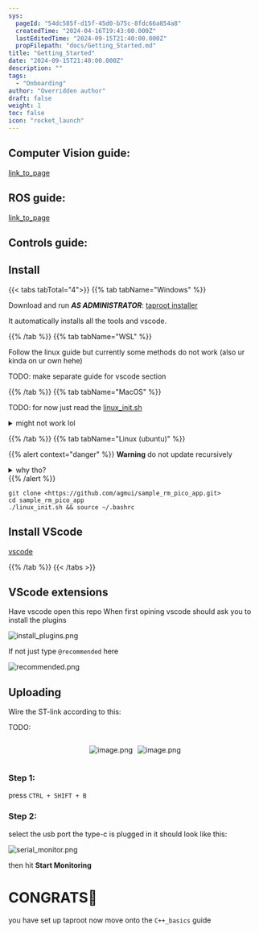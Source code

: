 ```yaml
---
sys:
  pageId: "54dc585f-d15f-45d0-b75c-8fdc66a854a8"
  createdTime: "2024-04-16T19:43:00.000Z"
  lastEditedTime: "2024-09-15T21:40:00.000Z"
  propFilepath: "docs/Getting_Started.md"
title: "Getting_Started"
date: "2024-09-15T21:40:00.000Z"
description: ""
tags:
  - "Onboarding"
author: "Overridden author"
draft: false
weight: 1
toc: false
icon: "rocket_launch"
---
```


## Computer Vision guide:

[link_to_page](86d45bc0-388b-4d26-8848-44f255f73d0e)

## ROS guide:

[link_to_page](3c76c1de-ec8f-46d6-8b0a-294005edc2d5)

## Controls guide:

## Install

{{< tabs tabTotal="4">}}
{{% tab tabName="Windows" %}}

Download and run _**AS ADMINISTRATOR**_: [taproot installer](https://github.com/Thornbots/TeachingFreshies/releases/tag/1.0)

It automatically installs all the tools and vscode.

{{% /tab %}}
{{% tab tabName="WSL" %}}

Follow the linux guide but currently some methods do not work (also ur kinda on ur own hehe)

TODO: make separate guide for vscode section

{{% /tab %}}
{{% tab tabName="MacOS" %}}

TODO: for now just read the [linux_init.sh](https://github.com/agmui/sample_rm_pico_app/blob/main/linux_init.sh)

<details>
<summary>might not work lol</summary>

`brew install libusb pkg-config`

Next install: [vscode](https://code.visualstudio.com/Download)

</details>

{{% /tab %}}
{{% tab tabName="Linux (ubuntu)" %}}

{{% alert context="danger" %}}
**Warning** do not update recursively
<details>
<summary>why tho?</summary>
There are some submodules that may go on for a while (like tinyusb) and I highly
recommend you don't need to get them.
If you want to see what submodules I update just look in `linux_init.sh`
</details>
{{% /alert %}}

```shell
git clone <https://github.com/agmui/sample_rm_pico_app.git>
cd sample_rm_pico_app
./linux_init.sh && source ~/.bashrc
```

## Install VScode

[vscode](https://code.visualstudio.com/Download)

{{% /tab %}}
{{< /tabs >}}

## VScode extensions

Have vscode open this repo
When first opining vscode should ask you to install the plugins

![install_plugins.png](https://prod-files-secure.s3.us-west-2.amazonaws.com/d518164a-d88e-44d1-a4ee-3adb3bd8bce0/89bd30f0-1825-4e77-867b-0a41ce370880/install_plugins.png?X-Amz-Algorithm=AWS4-HMAC-SHA256&X-Amz-Content-Sha256=UNSIGNED-PAYLOAD&X-Amz-Credential=ASIAZI2LB466ZMOGLXNB%2F20250204%2Fus-west-2%2Fs3%2Faws4_request&X-Amz-Date=20250204T020654Z&X-Amz-Expires=3600&X-Amz-Security-Token=IQoJb3JpZ2luX2VjEAoaCXVzLXdlc3QtMiJHMEUCIQCkxAMarPWJaHV5jcgoqvoqjGOdbhG4%2BM%2FRSk0oP2OIeQIgOchgn4zqxuxCGcR4DzWTVaLBtKqpWVkS1zoqrWDRDl0q%2FwMIIxAAGgw2Mzc0MjMxODM4MDUiDP5p%2BAdj3%2Fv1NXAIVSrcA%2F0Uj918vrBHPn5jbXPlHoA3hIukAHga8gmM14EV6F31%2BuOQYm90Xe6gjkfaG%2F4XrJ5gqJSsu49m5IvYT4j0OZS2WHFl8AyOPUb1jqpjmQt%2BuV2QGntuF%2BlfuXN7j7w8j6FbfWFlAhm3oGER8EjzuYiU8CzYjm4Hy8riXN0lOPCPgoyUYzhtHXwRUeRRghQqSKPxyw1UQYRZXRe41ysighgSopMwCrKAKEx9WRtRrxN1WPcju464dsGZDw5rG5pjnVh9loVGIL0WIMfNwa%2BoOgUDeUrmn9lksTiQpLDMJszkyL9vqzEmhn2h36fXZ%2F8zNW5RTVTMB8ENeVI7kj86%2BToZypbGuPirACeWqeSvd2JlL10qTx5R%2F2qdVCftlpd3eofqU3JqOWOPx0NNE4AZkzJaOoODbJgz0SoOCZ5kNB1owQlNsbxpHk4Dz1e9L3yHiRnwCmuBeh2xl9SzY%2BfM%2FtW3sKjoYrduCuonvxBdCovRZAVJuQLHifuUvF7StsaWxc%2B4%2BFJ9hOUGvCs9JXc%2F6hdCU42EG%2F7KzgxNMsOQFVKPHeTXijDQ7e8d%2F%2BaaUA4PPP0Y2XGWrnm3A3iEYz8m2FsXSGWwih1ke3tkTIWoxAv%2B9h39yZkKkYX80R0dMJDqhb0GOqUBRgFYGvsUf5CJ6a10lItpP3oP4Gs45XHTmxDk7TJiiK96i1QlvyLFg6BU5Ae1yRXtAytQVr61P9fQ8hUpeX2snHoOwGgJPQjm2eOYp39iBBFfoGljHq%2Fi%2F69g42PwfioBI%2B9m2lGcVn8D4DVZ%2FsYly9WYsJ%2Bn8AMm%2FJO93TVd9PlEC9CnxDn5ATSyaufeqxOIsM1SR204qC%2FQ0O7KxEqyOSWpQBz9&X-Amz-Signature=b70f9e3218c4c0b6c2b2489a983d69eb258e1940bd5d7b249ed9c286ec3e5531&X-Amz-SignedHeaders=host&x-id=GetObject)

If not just type `@recommended` here  

![recommended.png](https://prod-files-secure.s3.us-west-2.amazonaws.com/d518164a-d88e-44d1-a4ee-3adb3bd8bce0/61e661e9-5d85-4dfc-be0d-8d2097a5e793/recommended.png?X-Amz-Algorithm=AWS4-HMAC-SHA256&X-Amz-Content-Sha256=UNSIGNED-PAYLOAD&X-Amz-Credential=ASIAZI2LB466ZMOGLXNB%2F20250204%2Fus-west-2%2Fs3%2Faws4_request&X-Amz-Date=20250204T020654Z&X-Amz-Expires=3600&X-Amz-Security-Token=IQoJb3JpZ2luX2VjEAoaCXVzLXdlc3QtMiJHMEUCIQCkxAMarPWJaHV5jcgoqvoqjGOdbhG4%2BM%2FRSk0oP2OIeQIgOchgn4zqxuxCGcR4DzWTVaLBtKqpWVkS1zoqrWDRDl0q%2FwMIIxAAGgw2Mzc0MjMxODM4MDUiDP5p%2BAdj3%2Fv1NXAIVSrcA%2F0Uj918vrBHPn5jbXPlHoA3hIukAHga8gmM14EV6F31%2BuOQYm90Xe6gjkfaG%2F4XrJ5gqJSsu49m5IvYT4j0OZS2WHFl8AyOPUb1jqpjmQt%2BuV2QGntuF%2BlfuXN7j7w8j6FbfWFlAhm3oGER8EjzuYiU8CzYjm4Hy8riXN0lOPCPgoyUYzhtHXwRUeRRghQqSKPxyw1UQYRZXRe41ysighgSopMwCrKAKEx9WRtRrxN1WPcju464dsGZDw5rG5pjnVh9loVGIL0WIMfNwa%2BoOgUDeUrmn9lksTiQpLDMJszkyL9vqzEmhn2h36fXZ%2F8zNW5RTVTMB8ENeVI7kj86%2BToZypbGuPirACeWqeSvd2JlL10qTx5R%2F2qdVCftlpd3eofqU3JqOWOPx0NNE4AZkzJaOoODbJgz0SoOCZ5kNB1owQlNsbxpHk4Dz1e9L3yHiRnwCmuBeh2xl9SzY%2BfM%2FtW3sKjoYrduCuonvxBdCovRZAVJuQLHifuUvF7StsaWxc%2B4%2BFJ9hOUGvCs9JXc%2F6hdCU42EG%2F7KzgxNMsOQFVKPHeTXijDQ7e8d%2F%2BaaUA4PPP0Y2XGWrnm3A3iEYz8m2FsXSGWwih1ke3tkTIWoxAv%2B9h39yZkKkYX80R0dMJDqhb0GOqUBRgFYGvsUf5CJ6a10lItpP3oP4Gs45XHTmxDk7TJiiK96i1QlvyLFg6BU5Ae1yRXtAytQVr61P9fQ8hUpeX2snHoOwGgJPQjm2eOYp39iBBFfoGljHq%2Fi%2F69g42PwfioBI%2B9m2lGcVn8D4DVZ%2FsYly9WYsJ%2Bn8AMm%2FJO93TVd9PlEC9CnxDn5ATSyaufeqxOIsM1SR204qC%2FQ0O7KxEqyOSWpQBz9&X-Amz-Signature=a144eca75c39eddf77f5b6fe553e8cc9f847062d58cb03f59bc49c6c32c98624&X-Amz-SignedHeaders=host&x-id=GetObject)

## Uploading

Wire the ST-link according to this:

TODO:

<div style="display: flex;flex-direction: row; column-gap:10px; max-width: 630px;justify-content: center;">
<div>

![image.png](https://prod-files-secure.s3.us-west-2.amazonaws.com/d518164a-d88e-44d1-a4ee-3adb3bd8bce0/210ecb78-1116-4d7b-b9b7-2292f66fa2c2/image.png?X-Amz-Algorithm=AWS4-HMAC-SHA256&X-Amz-Content-Sha256=UNSIGNED-PAYLOAD&X-Amz-Credential=ASIAZI2LB466634USEEX%2F20250204%2Fus-west-2%2Fs3%2Faws4_request&X-Amz-Date=20250204T020656Z&X-Amz-Expires=3600&X-Amz-Security-Token=IQoJb3JpZ2luX2VjEAoaCXVzLXdlc3QtMiJIMEYCIQDjrFGucVKemrXTtmG4kSJE%2BnSiuXxko8jnConIXrCo8gIhAKvGigAI2MBdqKB98e3u5%2Fj3TNo3VNYlptagwbcnQVAQKv8DCCMQABoMNjM3NDIzMTgzODA1IgzYDNz%2FiyRbDGXXkhYq3APZHwAx1NfRBJzKfsWG%2FeGbzmr%2Bfq2%2BbZXQQcuYy1YXPws1QTbSQdLTAVDZXN5a%2Bh%2F61tzABXWrXPMfZnH6%2FEDmHyCHEhRpxHGnpo00Xsvu9MNIapTjzmcXR%2B7AtakNX1Yf9a7nVEKkEXzgAS%2BItoY5mzk8uvaavWKU5nYnK1cFOV3G3QYea0R88IzAzR2lr9gxHsb%2Fo4PUeZeXzwg8BLM%2BXEHreC63QjEa7lN6lpTnFBp1WpJG3QfF48%2BTQR9fjAbLmuw4PPtBZH9ZnYMzFU29jHJYfHnfjHOx3sVeL%2FcuV2LLNNFU4S1zbscVRcS9pS%2F7otoMZepxlS0bNzq4VpLywrdMNvf4913KrEGSckN8aPNSxJCBvAoym%2FomlKzUlyQwLbw72aj1mGHMqrAeSBL63Efd8mZe9MNgxizLCpT6TGt0lKXZEmzXjJhk5sypay2YN1AcrINhJ7N4X0JYT1D3cYcOonRMPE8eJltCpqkVImxSWP1HcyCriYoazNkPETpGTm2e4WoDmd2kvQQwjSN6oYxp5W3IE30Hx7759aBF1X9kN%2FbRA4m6Y7jRuor6MnKGOPz%2FhTjewPR%2BW%2BGu%2Bd0qj%2B%2BNTzu%2BdjM6fTTDd6UG5BTuPLedenKQ5sFkkjDB6oW9BjqkAV%2BX1AsEs5o0Knsv0nyzOjyRc76n%2BHpDnlXNXXQ7evs4ZN2L3sP78BdVEk7Pg%2BvuoiEyaN8mhZuxaFw0i%2FS%2BAsj8h%2B0rHoHpaWWdIC0pwboCG9O7rdlKooQOtOVTkqQYeRz7jsBSEbNCAQ1eFNa4kVI6PRuwcSCdoJOk9LsJlk4ZwJrYvciouxDRY3EnKla2M3wtFoGqvRtzC9viBqzBrB%2BVfsGE&X-Amz-Signature=48e52098b18a019c19f55277b8a822b781018c33ecd1602e64c0c7f2159a18de&X-Amz-SignedHeaders=host&x-id=GetObject)

</div>
<div>

![image.png](https://prod-files-secure.s3.us-west-2.amazonaws.com/d518164a-d88e-44d1-a4ee-3adb3bd8bce0/33a0fd0f-8ca6-4a86-8e09-26e95ded1fff/image.png?X-Amz-Algorithm=AWS4-HMAC-SHA256&X-Amz-Content-Sha256=UNSIGNED-PAYLOAD&X-Amz-Credential=ASIAZI2LB466UWT743PH%2F20250204%2Fus-west-2%2Fs3%2Faws4_request&X-Amz-Date=20250204T020656Z&X-Amz-Expires=3600&X-Amz-Security-Token=IQoJb3JpZ2luX2VjEAoaCXVzLXdlc3QtMiJGMEQCICAR2q1ysQlUwyRlM5PMwa%2BeoUlM6wAk4%2BQcg4WrzrnkAiA%2B3s%2BZR5qQOGoEqhmfhecHB3xEIPuvx8JtzrQpIdETxCr%2FAwgjEAAaDDYzNzQyMzE4MzgwNSIMg9fqWNDcD3MJJqmGKtwDlxJVhHkzwCcD4kpJpY%2BfJfB9UUrLUbSTyS6GnRV21jK%2BnQfy1FhHV37etGWUXX3bVU2Q2amWQd%2FaUFEERR2MzQvV8N7Bt0CDlhnlmg2EMjkIiQfFRFTxmroQysWZWwpvZ35u0AEryFXu8ftwYx7JRZYalQGNu7uUEXPgSWVN6uWuj2Jl6JqIPSETLfmKwdnlSEUJ9Ka%2BvHyr%2Fauk8u0WUWNgIKCR1qsZXVU8HpPcPmlD4AgjEtqh%2FdAyKAWWbEVKiI9RSCGQnBN0IXn2oQ7Ja9ZpvUq1Tlz8JG8J52U%2Br9YZ34ORsd5QqiaOL5lxzL%2B%2BWHOjxKMSrNcKfvawY4Rzgkf68Jw%2FWaYvopT0dvUTo%2Bcs7eToKAYOvLz9C5zjIVJpW3d65XSZ3HUJD%2Flc99vW1pQAvyX%2FBDIbrO9MCInskiivEjdTnFZZwBqQrc5mp2Imu%2BQtbNxBYm%2BB%2BTaUpytqLXDPByB7MwksBstJpMHCluDfzzOuqpCFNNBuN4Y8dCHiBukc5Mp0G7lKbGLUAu63tChtpy0duZV%2FlnV%2F9XcqXqfCsPjBULBFLKiggzaLDjpdha8pbW2quoNej7b0W9pBwPCHZ%2BgfOhoCCIU1ouU9g7n1dEWgAaX7l1KeopEwxeqFvQY6pgGRtBJVtjczPLCfmFo9FsgGT7yDcxZKpfAZWdbufCAP%2Brs3lGGTFiuplEd12AsBeFG15bh4UXpP3winX2g1V4YaO4s0NnEvKy1V4aPCQ1VbjNxk%2BZD3Od3Z%2FlCl%2F1lXKLNlTQEzeQ6hfbW17fRh3WMEXq15EoGO7Di4u2qb2EDVL4IB9Prg4xiRg5oCI1yH1IUpYtmyhgsOcIM10WkbvsOBcwbeT%2FB8&X-Amz-Signature=b3221389d9b12d13d6d9fa18e738dd47c3bb8fa1b4f1c5f2ba64ccbf01b90d3d&X-Amz-SignedHeaders=host&x-id=GetObject)

</div>
</div>

### Step 1:

press `CTRL + SHIFT + B`

### Step 2:

select the usb port the type-c is plugged in it should look like this:

![serial_monitor.png](https://prod-files-secure.s3.us-west-2.amazonaws.com/d518164a-d88e-44d1-a4ee-3adb3bd8bce0/f03f4774-05d4-4393-b6a0-d5efb6d315ab/serial_monitor.png?X-Amz-Algorithm=AWS4-HMAC-SHA256&X-Amz-Content-Sha256=UNSIGNED-PAYLOAD&X-Amz-Credential=ASIAZI2LB466ZMOGLXNB%2F20250204%2Fus-west-2%2Fs3%2Faws4_request&X-Amz-Date=20250204T020654Z&X-Amz-Expires=3600&X-Amz-Security-Token=IQoJb3JpZ2luX2VjEAoaCXVzLXdlc3QtMiJHMEUCIQCkxAMarPWJaHV5jcgoqvoqjGOdbhG4%2BM%2FRSk0oP2OIeQIgOchgn4zqxuxCGcR4DzWTVaLBtKqpWVkS1zoqrWDRDl0q%2FwMIIxAAGgw2Mzc0MjMxODM4MDUiDP5p%2BAdj3%2Fv1NXAIVSrcA%2F0Uj918vrBHPn5jbXPlHoA3hIukAHga8gmM14EV6F31%2BuOQYm90Xe6gjkfaG%2F4XrJ5gqJSsu49m5IvYT4j0OZS2WHFl8AyOPUb1jqpjmQt%2BuV2QGntuF%2BlfuXN7j7w8j6FbfWFlAhm3oGER8EjzuYiU8CzYjm4Hy8riXN0lOPCPgoyUYzhtHXwRUeRRghQqSKPxyw1UQYRZXRe41ysighgSopMwCrKAKEx9WRtRrxN1WPcju464dsGZDw5rG5pjnVh9loVGIL0WIMfNwa%2BoOgUDeUrmn9lksTiQpLDMJszkyL9vqzEmhn2h36fXZ%2F8zNW5RTVTMB8ENeVI7kj86%2BToZypbGuPirACeWqeSvd2JlL10qTx5R%2F2qdVCftlpd3eofqU3JqOWOPx0NNE4AZkzJaOoODbJgz0SoOCZ5kNB1owQlNsbxpHk4Dz1e9L3yHiRnwCmuBeh2xl9SzY%2BfM%2FtW3sKjoYrduCuonvxBdCovRZAVJuQLHifuUvF7StsaWxc%2B4%2BFJ9hOUGvCs9JXc%2F6hdCU42EG%2F7KzgxNMsOQFVKPHeTXijDQ7e8d%2F%2BaaUA4PPP0Y2XGWrnm3A3iEYz8m2FsXSGWwih1ke3tkTIWoxAv%2B9h39yZkKkYX80R0dMJDqhb0GOqUBRgFYGvsUf5CJ6a10lItpP3oP4Gs45XHTmxDk7TJiiK96i1QlvyLFg6BU5Ae1yRXtAytQVr61P9fQ8hUpeX2snHoOwGgJPQjm2eOYp39iBBFfoGljHq%2Fi%2F69g42PwfioBI%2B9m2lGcVn8D4DVZ%2FsYly9WYsJ%2Bn8AMm%2FJO93TVd9PlEC9CnxDn5ATSyaufeqxOIsM1SR204qC%2FQ0O7KxEqyOSWpQBz9&X-Amz-Signature=b26608599deaeeddb669c859f069b206c4389e6b23168e6261cf200704be0933&X-Amz-SignedHeaders=host&x-id=GetObject)

then hit **Start Monitoring**

# CONGRATS🎉

you have set up taproot now move onto the `C++_basics` guide
